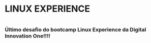 # LINUX EXPERIENCE <h1>
  
### Último desafio do bootcamp Linux Experience da Digital Innovation One!!!! <h3> 
